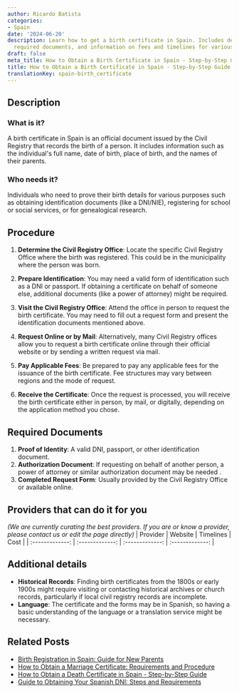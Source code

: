 ```yaml
---
author: Ricardo Batista
categories:
- Spain
date: '2024-06-20'
description: Learn how to get a birth certificate in Spain. Includes detailed steps,
  required documents, and information on fees and timelines for various request methods.
draft: false
meta_title: How to Obtain a Birth Certificate in Spain - Step-by-Step Guide
title: How to Obtain a Birth Certificate in Spain - Step-by-Step Guide
translationKey: spain-birth_certificate
---
```





## Description
### What is it?
A birth certificate in Spain is an official document issued by the Civil Registry that records the birth of a person. It includes information such as the individual's full name, date of birth, place of birth, and the names of their parents.

### Who needs it?
Individuals who need to prove their birth details for various purposes such as obtaining identification documents (like a DNI/NIE), registering for school or social services, or for genealogical research.

## Procedure
1. **Determine the Civil Registry Office**: Locate the specific Civil Registry Office where the birth was registered. This could be in the municipality where the person was born.

2. **Prepare Identification**: You may need a valid form of identification such as a DNI or passport. If obtaining a certificate on behalf of someone else, additional documents (like a power of attorney) might be required.

3. **Visit the Civil Registry Office**: Attend the office in person to request the birth certificate. You may need to fill out a request form and present the identification documents mentioned above.

4. **Request Online or by Mail**: Alternatively, many Civil Registry offices allow you to request a birth certificate online through their official website or by sending a written request via mail.

5. **Pay Applicable Fees**: Be prepared to pay any applicable fees for the issuance of the birth certificate. Fee structures may vary between regions and the mode of request.

6. **Receive the Certificate**: Once the request is processed, you will receive the birth certificate either in person, by mail, or digitally, depending on the application method you chose.

## Required Documents
1. **Proof of Identity**: A valid DNI, passport, or other identification document.
2. **Authorization Document**: If requesting on behalf of another person, a power of attorney or similar authorization document may be needed .
3. **Completed Request Form**: Usually provided by the Civil Registry Office or available online.

## Providers that can do it for you
_(We are currently curating the best providers. If you are or know a provider, please contact us or edit the page directly)_
| Provider        |     Website     |     Timelines    |       Cost      |
| :-------------: | :-------------: |  :-------------: | :-------------: |

## Additional details
- **Historical Records**: Finding birth certificates from the 1800s or early 1900s might require visiting or contacting historical archives or church records, particularly if local civil registry records are incomplete.
- **Language**: The certificate and the forms may be in Spanish, so having a basic understanding of the language or a translation service might be necessary.

## Related Posts

- [Birth Registration in Spain: Guide for New Parents](https://tramitit.com/guides/spain/birth_registration/)
- [How to Obtain a Marriage Certificate: Requirements and Procedure](https://tramitit.com/guides/spain/marriage_certificate/)
- [How to Obtain a Death Certificate in Spain - Step-by-Step Guide](https://tramitit.com/guides/spain/death_certificate/)
- [Guide to Obtaining Your Spanish DNI: Steps and Requirements](https://tramitit.com/guides/spain/id_card_application/)